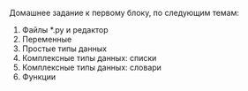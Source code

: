 Домашнее задание к первому блоку, по следующим темам:  
1) Файлы *.py и редактор
2) Переменные
3) Простые типы данных
4) Комплексные типы данных: списки
5) Комплексные типы данных: словари
6) Функции 
